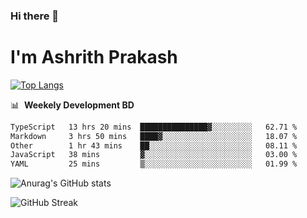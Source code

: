 ### Hi there 👋
# I'm Ashrith Prakash

[![Top Langs](https://github-readme-stats.vercel.app/api/top-langs/?username=xxcheckmatexx&count_private=true&include_all_commits=true&show_icons=true&line_height=20&title_color=FFFFFF&icon_color=FFFFFF&text_color=FFFFFF&bg_color=0D1117&langs_count=8)](https://github.com/anuraghazra/github-readme-stats)

📊 &nbsp;**Weekely Development BD**

<!--START_SECTION:waka-->

```txt
TypeScript   13 hrs 20 mins  ███████████████▓░░░░░░░░░   62.71 %
Markdown     3 hrs 50 mins   ████▓░░░░░░░░░░░░░░░░░░░░   18.07 %
Other        1 hr 43 mins    ██░░░░░░░░░░░░░░░░░░░░░░░   08.11 %
JavaScript   38 mins         ▓░░░░░░░░░░░░░░░░░░░░░░░░   03.00 %
YAML         25 mins         ▒░░░░░░░░░░░░░░░░░░░░░░░░   01.99 %
```

<!--END_SECTION:waka-->

![Anurag's GitHub stats](https://github-readme-stats.vercel.app/api?username=xxcheckmatexx&count_private=true&show_icons=true&theme=merko)  

![GitHub Streak](http://github-readme-streak-stats.herokuapp.com?user=xxcheckmatexx&theme=merko&hide_border=true&date_format=M%20j%5B%2C%20Y%5D&fire=DD0E0B)
<br/>
